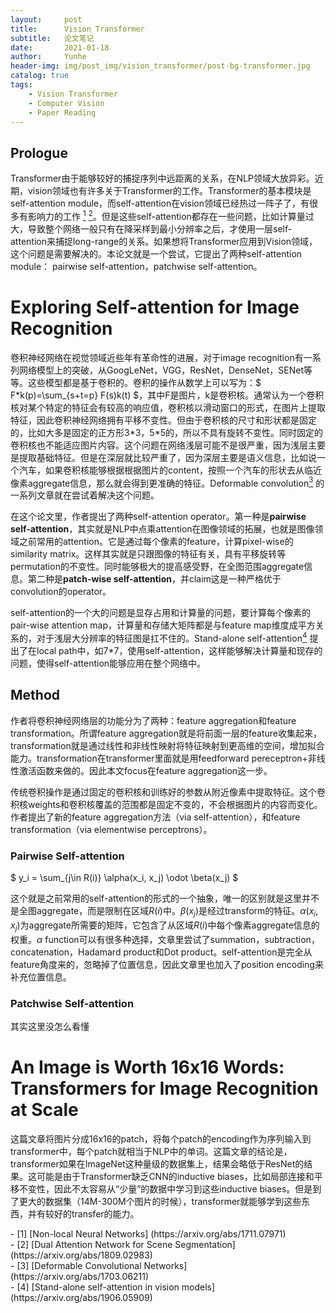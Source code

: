 ```yaml
---
layout:     post
title:      Vision Transformer
subtitle:   论文笔记
date:       2021-01-18
author:     Yunhe
header-img: img/post_img/vision_transformer/post-bg-transformer.jpg
catalog: true
tags:
    - Vision Transformer
    - Computer Vision
    - Paper Reading
---
```



<head>
    <script src="https://cdn.mathjax.org/mathjax/latest/MathJax.js?config=TeX-AMS-MML_HTMLorMML" type="text/javascript"></script>
    <script type="text/x-mathjax-config">
        MathJax.Hub.Config({
            tex2jax: {
            skipTags: ['script', 'noscript', 'style', 'textarea', 'pre'],
            inlineMath: [['$','$']]
            }
        });
    </script>
</head>

## Prologue

Transformer由于能够较好的捕捉序列中远距离的关系，在NLP领域大放异彩。近期，vision领域也有许多关于Transformer的工作。Transformer的基本模块是self-attention module，而self-attention在vision领域已经热过一阵子了，有很多有影响力的工作 [<sup>1</sup>](#refer-anchor-1) [<sup>2</sup>](#refer-anchor-2)。但是这些self-attention都存在一些问题，比如计算量过大，导致整个网络一般只有在降采样到最小分辨率之后，才使用一层self-attention来捕捉long-range的关系。如果想将Transformer应用到Vision领域，这个问题是需要解决的。本论文就是一个尝试，它提出了两种self-attention module： pairwise self-attention，patchwise self-attention。

# Exploring Self-attention for Image Recognition

卷积神经网络在视觉领域近些年有革命性的进展，对于image recognition有一系列网络模型上的突破，从GoogLeNet，VGG，ResNet，DenseNet，SENet等等。这些模型都是基于卷积的。卷积的操作从数学上可以写为：$ F*k(p)=\sum_{s+t=p} F(s)k(t) $，其中F是图片，k是卷积核。通常认为一个卷积核对某个特定的特征会有较高的响应值，卷积核以滑动窗口的形式，在图片上提取特征，因此卷积神经网络拥有平移不变性。但由于卷积核的尺寸和形状都是固定的，比如大多是固定的正方形3\*3，5\*5的，所以不具有旋转不变性。同时固定的卷积核也不能适应图片内容。这个问题在网络浅层可能不是很严重，因为浅层主要是提取基础特征。但是在深层就比较严重了，因为深层主要是语义信息，比如说一个汽车，如果卷积核能够根据根据图片的content，按照一个汽车的形状去从临近像素aggregate信息，那么就会得到更准确的特征。Deformable convolution[<sup>3</sup>](#refer-anchor-3) 的一系列文章就在尝试着解决这个问题。

在这个论文里，作者提出了两种self-attention operator。第一种是**pairwise self-attention**，其实就是NLP中点乘attention在图像领域的拓展，也就是图像领域之前常用的attention。它是通过每个像素的feature，计算pixel-wise的similarity matrix。这样其实就是只跟图像的特征有关，具有平移旋转等permutation的不变性。同时能够极大的提高感受野，在全图范围aggregate信息。第二种是**patch-wise self-attention**，并claim这是一种严格优于convolution的operator。


self-attention的一个大的问题是显存占用和计算量的问题，要计算每个像素的pair-wise attention map，计算量和存储大矩阵都是与feature map维度成平方关系的，对于浅层大分辨率的特征图是扛不住的。Stand-alone self-attention[<sup>4</sup>](#refer-anchor-3) 提出了在local path中，如7\*7，使用self-attention，这样能够解决计算量和现存的问题，使得self-attention能够应用在整个网络中。


## Method

作者将卷积神经网络层的功能分为了两种：feature aggregation和feature transformation。所谓feature aggregation就是将前面一层的feature收集起来，transformation就是通过线性和非线性映射将特征映射到更高维的空间，增加拟合能力。transformation在transformer里面就是用feedforward pereceptron+非线性激活函数来做的。因此本文focus在feature aggregation这一步。

传统卷积操作是通过固定的卷积核和训练好的参数从附近像素中提取特征。这个卷积核weights和卷积核覆盖的范围都是固定不变的，不会根据图片的内容而变化。作者提出了新的feature aggregation方法（via self-attention），和feature transformation（via elementwise perceptrons）。

### Pairwise Self-attention

$ y_i = \sum_{j\in R(i)} \alpha(x_i, x_j) \odot \beta(x_j) $

这个就是之前常用的self-attention的形式的一个抽象，唯一的区别就是这里并不是全图aggregate，而是限制在区域$R(i)$中。$\beta(x_j)$是经过transform的特征。$\alpha(x_i, x_j)$为aggregate所需要的矩阵，它包含了从区域$R(i)$中每个像素aggregate信息的权重。$\alpha$ function可以有很多种选择，文章里尝试了summation，subtraction，concatenation，Hadamard product和Dot product。self-attention是完全从feature角度来的，忽略掉了位置信息，因此文章里也加入了position encoding来补充位置信息。

### Patchwise Self-attention

其实这里没怎么看懂


# An Image is Worth 16x16 Words: Transformers for Image Recognition at Scale

这篇文章将图片分成16x16的patch，将每个patch的encoding作为序列输入到transformer中，每个patch就相当于NLP中的单词。这篇文章的结论是，transformer如果在ImageNet这种量级的数据集上，结果会略低于ResNet的结果。这可能是由于Transformer缺乏CNN的inductive biases，比如局部连接和平移不变性，因此不太容易从“少量”的数据中学习到这些inductive biases。但是到了更大的数据集（14M-300M个图片的时候），transformer就能够学到这些东西，并有较好的transfer的能力。







<div id="refer-anchor-1"></div>
- [1] [Non-local Neural Networks] (https://arxiv.org/abs/1711.07971)
<div id="refer-anchor-2"></div>
- [2] [Dual Attention Network for Scene Segmentation] (https://arxiv.org/abs/1809.02983)
<div id="refer-anchor-3"></div>
- [3] [Deformable Convolutional Networks] (https://arxiv.org/abs/1703.06211)
<div id="refer-anchor-4"></div>
- [4] [Stand-alone self-attention in vision models] (https://arxiv.org/abs/1906.05909)
